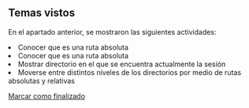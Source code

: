 ## Temas vistos

En el apartado anterior, se mostraron las siguientes actividades:
<li> Conocer que es una ruta absoluta
<li> Conocer que es una ruta absoluta
<li> Mostrar directorio en el que se encuentra actualmente la sesión
<li> Moverse entre distintos niveles de los directorios por medio de rutas absolutas y relativas


<a onclick="test()" href="https://fxlearning.142-44-244-147.nip.io/finish/basic-move" target="_parent" class="btn primary-btn">Marcar como finalizado</a>
